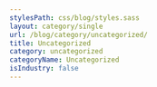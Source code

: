 ```yaml
---
stylesPath: css/blog/styles.sass
layout: category/single
url: /blog/category/uncategorized/
title: Uncategorized
category: uncategorized
categoryName: Uncategorized
isIndustry: false
---
```

